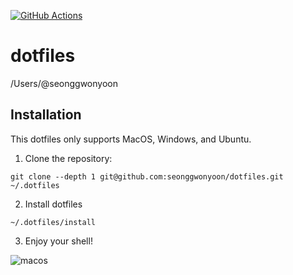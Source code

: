[![GitHub Actions](https://github.com/seonggwonyoon/dotfiles/workflows/dotfiles/badge.svg)](https://github.com/seonggwonyoon/dotfiles/actions)

dotfiles
=========

/Users/@seonggwonyoon

Installation
------------

This dotfiles only supports MacOS, Windows, and Ubuntu.

  1. Clone the repository:

    git clone --depth 1 git@github.com:seonggwonyoon/dotfiles.git ~/.dotfiles

  2. Install dotfiles

    ~/.dotfiles/install

  3. Enjoy your shell!

![macos](https://raw.githubusercontent.com/seonggwonyoon/dotfiles/master/assets/macos.png)
